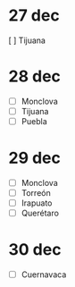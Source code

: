 # 27 dec

[ ] Tijuana

# 28 dec

- [ ] Monclova
- [ ] Tijuana
- [ ] Puebla

# 29 dec

- [ ] Monclova
- [ ] Torreón
- [ ] Irapuato
- [ ] Querétaro

# 30 dec

- [ ] Cuernavaca

